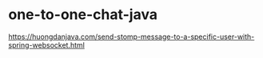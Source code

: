 # one-to-one-chat-java

https://huongdanjava.com/send-stomp-message-to-a-specific-user-with-spring-websocket.html
